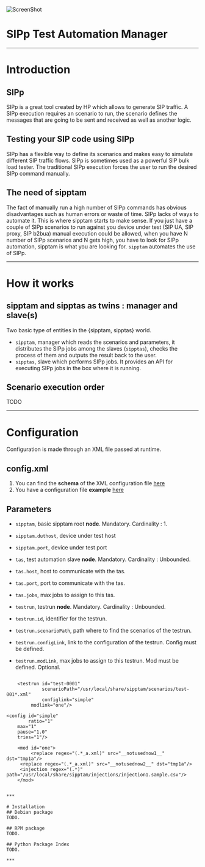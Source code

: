 ![ScreenShot](http://192.168.200.12/sipptam/blob/master/doc/sipptam_logo_small.png)

SIPp Test Automation Manager
============================

***

# Introduction

## SIPp
SIPp is a great tool created by HP which allows to generate SIP traffic. A SIPp execution requires an scenario to run, the scenario defines the messages that are going to be sent and received as well as another logic.
## Testing your SIP code using SIPp
SIPp has a flexible way to define its scenarios and makes easy to simulate different SIP traffic flows. SIPp is sometimes used as a powerful SIP bulk load tester. The traditional SIPp execution forces the user to run the desired SIPp command manually. 
## The need of sipptam
The fact of manually run a high number of SIPp commands has obvious disadvantages such as human errors or waste of time. SIPp lacks of ways to automate it. This is where sipptam starts to make sense. If you just have a couple of SIPp scenarios to run against you device under test (SIP UA, SIP proxy, SIP b2bua) manual execution could be allowed, when you have N number of SIPp scenarios and N gets high, you have to look for SIPp automation, sipptam is what you are looking for. `sipptam` automates the use of SIPp.

***

# How it works
## sipptam and sipptas as twins : manager and slave(s)
Two basic type of entities in the {sipptam, sipptas} world.
- `sipptam`, manager which reads the scenarios and parameters, it distributes the SIPp jobs among the slaves (`sipptas`), checks the process of them and outputs the result back to the user.
- `sipptas`, slave which performs SIPp jobs. It provides an API for executing SIPp jobs in the box where it is running.

## Scenario execution order
TODO

***

# Configuration
Configuration is made through an XML file passed at runtime.

## config.xml
1. You can find the **schema** of the XML configuration file [here](http://192.168.200.12/sipptam/tree/master/src/sipptam/validate/Schema.py)
2. You have a configuration file **example** [here](http://192.168.200.12/sipptam/tree/master/resources/sipptam.sample.xml)

## Parameters
- `sipptam`, basic sipptam root **node**. Mandatory. Cardinality : 1.
- `sipptam.duthost`, device under test host
- `sipptam.port`, device under test port
- `tas`, test automation slave **node**. Mandatory. Cardinality : Unbounded.
- `tas.host`, host to communicate with the tas.
- `tas.port`, port to communicate with the tas.
- `tas.jobs`, max jobs to assign to this tas.

- `testrun`, testrun **node**. Mandatory. Cardinality : Unbounded.
- `testrun.id`, identifier for the testrun.
- `testrun.scenarioPath`, path where to find the scenarios of the testrun.
- `testrun.configLink`, link to the configuration of the testrun. Config must be defined.
- `testrun.modLink`, max jobs to assign to this testrun. Mod must be defined. Optional.
~~~

    <testrun id="test-0001"
    	     scenarioPath="/usr/local/share/sipptam/scenarios/test-001*.xml"
    	     configlink="simple"
	     modlink="one"/>

~~~


    <config id="simple"
    	    ratio="1"
	    max="1"
	    pause="1.0"
	    tries="1"/>
~~~
    <mod id="one">
    	 <replace regex="(.*_a.xml)" src="__notusednow1__" dst="tmp1a"/>
	 <replace regex="(.*_a.xml)" src="__notusednow2__" dst="tmp1a"/>
	 <injection regex="(.*)" path="/usr/local/share/sipptam/injections/injection1.sample.csv"/>
    </mod>
~~~
   <advanced execMode="parallel"
             scenarioValidate="False"
	     regexValidate="True"/>
~~~

***

# Installation
## Debian package
TODO.

## RPM package
TODO.

## Python Package Index
TODO.

***
